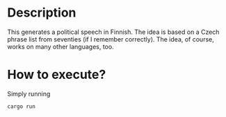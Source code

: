 # Description

This generates a political speech in Finnish. The idea is based on a Czech phrase list from seventies (if I remember correctly).
The idea, of course, works on many other languages, too.


# How to execute?

Simply running

```sh
cargo run
```

